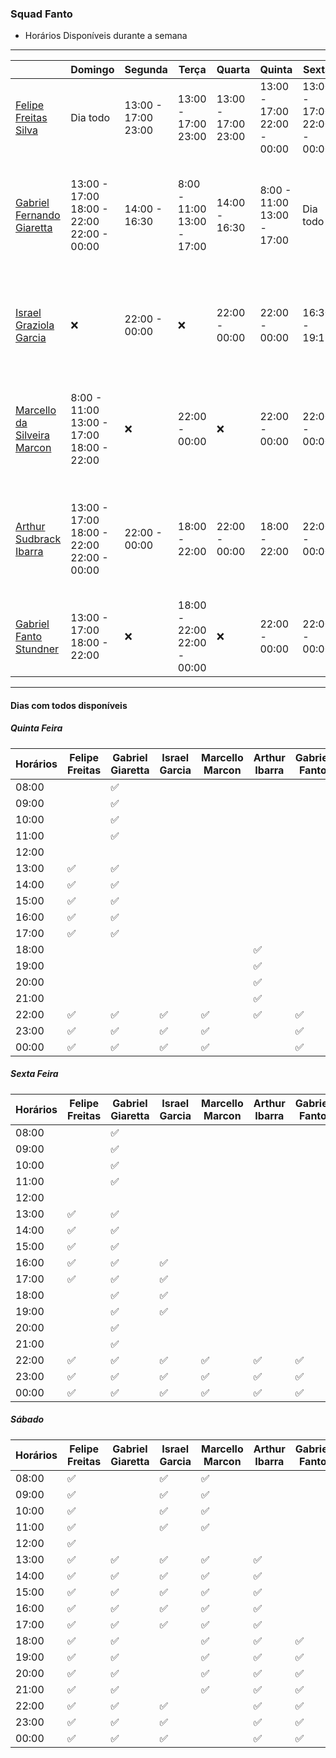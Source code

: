 ### Squad Fanto

* Horários Disponíveis durante a semana
------------------------------------------
|  | Domingo | Segunda | Terça| Quarta | Quinta | Sexta | Sábado | 
|--- |--- |--- |--- |--- |--- |--- |--- |
| <a href="https://tools.ages.pucrs.br/felipe.silva">Felipe Freitas Silva</a> |Dia todo |13:00 - 17:00<br>23:00 |13:00 - 17:00<br>23:00 |13:00 - 17:00<br>23:00 |13:00 - 17:00<br>22:00 - 00:00 |13:00 - 17:00<br>22:00 - 00:00 |Dia todo
| <a href="https://tools.ages.pucrs.br/gabriel.giaretta">Gabriel Fernando Giaretta</a> |13:00 - 17:00<br>18:00 - 22:00<br>22:00 - 00:00 |14:00 - 16:30 |8:00 - 11:00<br>13:00 - 17:00 |14:00 - 16:30 |8:00 - 11:00<br>13:00 - 17:00 |Dia todo |13:00 - 17:00<br>18:00 - 22:00<br>22:00 - 00:00
| <a href="https://tools.ages.pucrs.br/israel.garcia">Israel Graziola Garcia</a> | :x:|22:00 - 00:00 |:x: |22:00 - 00:00 |22:00 - 00:00|16:30 - 19:15 |8:00 - 11:00<br>13:00 - 17:00<br>22:00 - 00:00
| <a href="https://tools.ages.pucrs.br/marcello.marcon">Marcello da Silveira Marcon</a> |8:00 - 11:00<br>13:00 - 17:00<br>18:00 - 22:00 |:x: |22:00 - 00:00 |:x: |22:00 - 00:00 |22:00 - 00:00 |8:00 - 11:00<br>13:00 - 17:00<br>18:00 - 22:00
| <a href="https://tools.ages.pucrs.br/arthur.ibarra">Arthur Sudbrack Ibarra</a> | 13:00 - 17:00<br>18:00 - 22:00<br>22:00 - 00:00|22:00 - 00:00 |18:00 - 22:00 |22:00 - 00:00 |18:00 - 22:00 |22:00 - 00:00 |13:00 - 17:00<br>18:00 - 22:00<br>22:00 - 00:00
| <a href="https://tools.ages.pucrs.br/gabriel.stundner">Gabriel Fanto Stundner</a>      |13:00 - 17:00<br>18:00 - 22:00 |:x: |18:00 - 22:00<br>22:00 - 00:00 |:x:|22:00 - 00:00 |22:00 - 00:00 |18:00 - 22:00<br>22:00 - 00:00

---

#### Dias com todos disponíveis

##### Quinta Feira

| Horários | Felipe Freitas | Gabriel Giaretta | Israel Garcia | Marcello Marcon | Arthur Ibarra | Gabriel Fanto
| --- | --- | --- | --- | --- | --- | --- |
| 08:00 | |  :white_check_mark: | | | |
| 09:00 | |  :white_check_mark: | | | |
| 10:00 | |  :white_check_mark: | | | |
| 11:00 | |  :white_check_mark: | | | |
| 12:00 | |  | | | |
| 13:00 | :white_check_mark: | :white_check_mark: | | | |
| 14:00 | :white_check_mark: | :white_check_mark: | | | |
| 15:00 | :white_check_mark: | :white_check_mark: | | | |
| 16:00 | :white_check_mark: | :white_check_mark: | | | |
| 17:00 | :white_check_mark: | :white_check_mark: | | | |
| 18:00 | | | | | :white_check_mark: |
| 19:00 | | | | | :white_check_mark: |
| 20:00 | | | | | :white_check_mark: |
| 21:00 | | | | | :white_check_mark: |
| 22:00 | :white_check_mark: | :white_check_mark: | :white_check_mark: | :white_check_mark: | :white_check_mark: | :white_check_mark: | 
| 23:00 | :white_check_mark: | :white_check_mark: | :white_check_mark: | :white_check_mark: | | :white_check_mark: | 
| 00:00 | :white_check_mark: | :white_check_mark: | :white_check_mark: | :white_check_mark: | | :white_check_mark: | 

##### Sexta Feira

| Horários | Felipe Freitas | Gabriel Giaretta | Israel Garcia | Marcello Marcon | Arthur Ibarra | Gabriel Fanto
| --- | --- | --- | --- | --- | --- | --- |
| 08:00 | |  :white_check_mark: | | | |
| 09:00 | |  :white_check_mark: | | | |
| 10:00 | |  :white_check_mark: | | | |
| 11:00 | |  :white_check_mark: | | | |
| 12:00 | | | | | |
| 13:00 | :white_check_mark: | :white_check_mark: | | | |
| 14:00 | :white_check_mark: | :white_check_mark: | | | |
| 15:00 | :white_check_mark: | :white_check_mark: | | | |
| 16:00 | :white_check_mark: | :white_check_mark: | :white_check_mark: | | |
| 17:00 | :white_check_mark: | :white_check_mark: | :white_check_mark: | | |
| 18:00 | | :white_check_mark: | :white_check_mark: | | |
| 19:00 | | :white_check_mark: | :white_check_mark: | | |
| 20:00 | | :white_check_mark: | | | |
| 21:00 | | :white_check_mark: | | | |
| 22:00 | :white_check_mark: | :white_check_mark: | :white_check_mark: | :white_check_mark: | :white_check_mark: | :white_check_mark: | 
| 23:00 | :white_check_mark: | :white_check_mark: | :white_check_mark: | :white_check_mark: | :white_check_mark: | :white_check_mark: | 
| 00:00 | :white_check_mark: | :white_check_mark: | :white_check_mark: | :white_check_mark: | :white_check_mark: | :white_check_mark: | 

##### Sábado

| Horários | Felipe Freitas | Gabriel Giaretta | Israel Garcia | Marcello Marcon | Arthur Ibarra | Gabriel Fanto
| --- | --- | --- | --- | --- | --- | --- |
| 08:00 | :white_check_mark: | | :white_check_mark: | :white_check_mark: | |
| 09:00 | :white_check_mark: | | :white_check_mark: | :white_check_mark: | |
| 10:00 | :white_check_mark: | | :white_check_mark: | :white_check_mark: | |
| 11:00 | :white_check_mark: | | :white_check_mark: | :white_check_mark: | |
| 12:00 | :white_check_mark: | | | | |
| 13:00 | :white_check_mark: | :white_check_mark: | :white_check_mark: | :white_check_mark: | :white_check_mark: |
| 14:00 | :white_check_mark: | :white_check_mark: | :white_check_mark: | :white_check_mark: | :white_check_mark: |
| 15:00 | :white_check_mark: | :white_check_mark: | :white_check_mark: | :white_check_mark: | :white_check_mark: |
| 16:00 | :white_check_mark: | :white_check_mark: | :white_check_mark: | :white_check_mark: | :white_check_mark: |
| 17:00 | :white_check_mark: | :white_check_mark: | :white_check_mark: | :white_check_mark: | :white_check_mark: |
| 18:00 | :white_check_mark: | :white_check_mark: | | :white_check_mark: | :white_check_mark: | :white_check_mark: 
| 19:00 | :white_check_mark: | :white_check_mark: | | :white_check_mark: | :white_check_mark: | :white_check_mark: 
| 20:00 | :white_check_mark: | :white_check_mark: | | :white_check_mark: | :white_check_mark: | :white_check_mark: 
| 21:00 | :white_check_mark: | :white_check_mark: | | :white_check_mark: | :white_check_mark: | :white_check_mark: 
| 22:00 | :white_check_mark: | :white_check_mark: | :white_check_mark: | | :white_check_mark: | :white_check_mark:  
| 23:00 | :white_check_mark: | :white_check_mark: | :white_check_mark: | | :white_check_mark: | :white_check_mark:  
| 00:00 | :white_check_mark: | :white_check_mark: | :white_check_mark: | | :white_check_mark: | :white_check_mark: 


